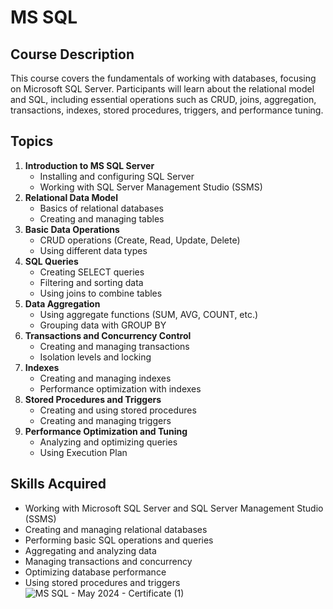# MS SQL

## Course Description
This course covers the fundamentals of working with databases, focusing on Microsoft SQL Server. Participants will learn about the relational model and SQL, including essential operations such as CRUD, joins, aggregation, transactions, indexes, stored procedures, triggers, and performance tuning.

## Topics
1. **Introduction to MS SQL Server**
   - Installing and configuring SQL Server
   - Working with SQL Server Management Studio (SSMS)
2. **Relational Data Model**
   - Basics of relational databases
   - Creating and managing tables
3. **Basic Data Operations**
   - CRUD operations (Create, Read, Update, Delete)
   - Using different data types
4. **SQL Queries**
   - Creating SELECT queries
   - Filtering and sorting data
   - Using joins to combine tables
5. **Data Aggregation**
   - Using aggregate functions (SUM, AVG, COUNT, etc.)
   - Grouping data with GROUP BY
6. **Transactions and Concurrency Control**
   - Creating and managing transactions
   - Isolation levels and locking
7. **Indexes**
   - Creating and managing indexes
   - Performance optimization with indexes
8. **Stored Procedures and Triggers**
   - Creating and using stored procedures
   - Creating and managing triggers
9. **Performance Optimization and Tuning**
   - Analyzing and optimizing queries
   - Using Execution Plan

## Skills Acquired
- Working with Microsoft SQL Server and SQL Server Management Studio (SSMS)
- Creating and managing relational databases
- Performing basic SQL operations and queries
- Aggregating and analyzing data
- Managing transactions and concurrency
- Optimizing database performance
- Using stored procedures and triggers
![MS SQL - May 2024 - Certificate (1)](https://github.com/IvanAbadzhiev01/MS-SQL/assets/107812744/42db3fe4-da1a-4bf9-8cd5-bcf642dd7660)

  
